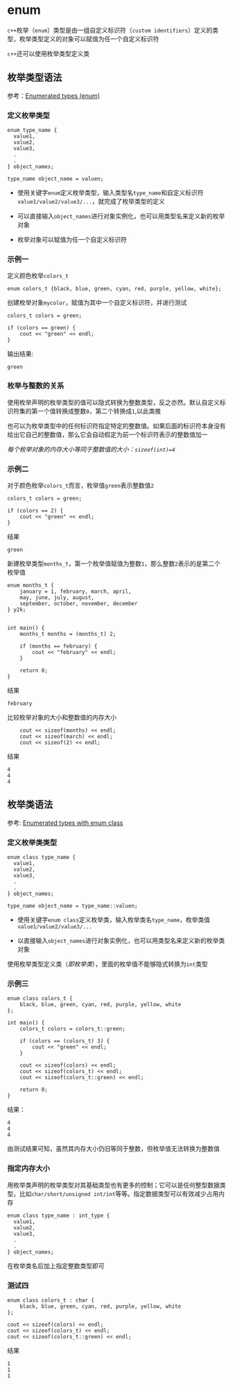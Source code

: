 
# enum

`c++`枚举（`enum`）类型是由一组自定义标识符（`custom identifiers`）定义的类型，枚举类型定义的对象可以赋值为任一个自定义标识符

`c++`还可以使用枚举类型定义类

## 枚举类型语法

参考：[Enumerated types (enum)](http://www.cplusplus.com/doc/tutorial/other_data_types/)

### 定义枚举类型

```
enum type_name {
  value1,
  value2,
  value3,
  .
  .
} object_names;

type_name object_name = valuen;
```

* 使用关键字`enum`定义枚举类型，输入类型名`type_name`和自定义标识符`value1/value2/value3/...`，就完成了枚举类型的定义

* 可以直接输入`object_names`进行对象实例化，也可以用类型名来定义新的枚举对象

* 枚举对象可以赋值为任一个自定义标识符

### 示例一

定义颜色枚举`colors_t`

```
enum colors_t {black, blue, green, cyan, red, purple, yellow, white};
```

创建枚举对象`mycolor`，赋值为其中一个自定义标识符，并进行测试

```
colors_t colors = green;

if (colors == green) {
    cout << "green" << endl;
}
```

输出结果:

```
green
```

### 枚举与整数的关系

使用枚举声明的枚举类型的值可以隐式转换为整数类型，反之亦然。默认自定义标识符集的第一个值转换成整数`0`，第二个转换成`1`,以此类推

也可以为枚举类型中的任何标识符指定特定的整数值。如果后面的标识符本身没有给出它自己的整数值，那么它会自动假定为前一个标识符表示的整数值加一

*每个枚举对象的内存大小等同于整数值的大小：`sizeof(int)=4`*

### 示例二

对于颜色枚举`colors_t`而言，枚举值`green`表示整数值`2`

```
colors_t colors = green;

if (colors == 2) {
    cout << "green" << endl;
}
```

结果

```
green
```

新建枚举类型`months_t`，第一个枚举值赋值为整数`1`，那么整数`2`表示的是第二个枚举值

```
enum months_t {
    january = 1, february, march, april,
    may, june, july, august,
    september, october, november, december
} y2k;


int main() {
    months_t months = (months_t) 2;

    if (months == february) {
        cout << "february" << endl;
    }

    return 0;
}
```

结果

```
february
```

比较枚举对象的大小和整数值的内存大小

```
    cout << sizeof(months) << endl;
    cout << sizeof(march) << endl;
    cout << sizeof(2) << endl;
```

结果

```
4
4
4
```

## 枚举类语法

参考: [Enumerated types with enum class](http://www.cplusplus.com/doc/tutorial/other_data_types/)

### 定义枚举类类型

```
enum class type_name {
  value1,
  value2,
  value3,
  .
  .
} object_names;

type_name object_name = type_name::valuen;
```

* 使用关键字`enum class`定义枚举类，输入枚举类名`type_name`，枚举类值`value1/value2/value3/...`

* 以直接输入`object_names`进行对象实例化，也可以用类型名来定义新的枚举类对象

使用枚举类型定义类（*即枚举类*），里面的枚举值不能够隐式转换为`int`类型

### 示例三

```
enum class colors_t {
    black, blue, green, cyan, red, purple, yellow, white
};

int main() {
    colors_t colors = colors_t::green;

    if (colors == (colors_t) 3) {
        cout << "green" << endl;
    }

    cout << sizeof(colors) << endl;
    cout << sizeof(colors_t) << endl;
    cout << sizeof(colors_t::green) << endl;

    return 0;
}
```

结果：

```
4
4
4
```

由测试结果可知，虽然其内存大小仍旧等同于整数，但枚举值无法转换为整数值

### 指定内存大小

用枚举类声明的枚举类型对其基础类型也有更多的控制；它可以是任何整型数据类型，比如`char/short/unsigned int/int`等等。指定数据类型可以有效减少占用内存

```
enum class type_name : int_type {
  value1,
  value2,
  value3,
  .
  .
} object_names;
```

在枚举类名后加上指定整数类型即可

### 测试四

```
enum class colors_t : char {
    black, blue, green, cyan, red, purple, yellow, white
};

cout << sizeof(colors) << endl;
cout << sizeof(colors_t) << endl;
cout << sizeof(colors_t::green) << endl;
```

结果

```
1
1
1
```